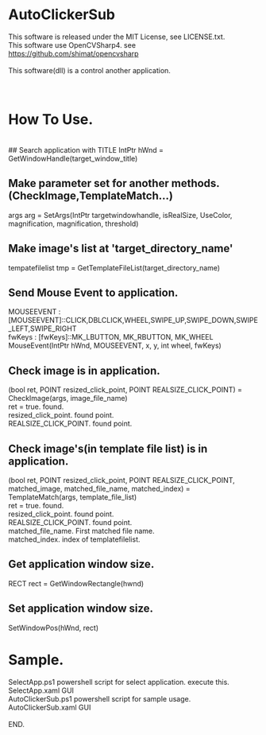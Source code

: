 # AutoClickerSub
This software is released under the MIT License, see LICENSE.txt.<br>
This software use OpenCVSharp4. see https://github.com/shimat/opencvsharp
<br><br>
This software(dll) is a control another application.<br>
<br><br>
# How To Use.
<br>
## Search application with TITLE
IntPtr hWnd = GetWindowHandle(target_window_title)

## Make parameter set for another methods.(CheckImage,TemplateMatch...)
args arg = SetArgs(IntPtr targetwindowhandle, isRealSize, UseColor, magnification, magnification, threshold)

## Make image's list at  'target_directory_name'
tempatefilelist tmp =  GetTemplateFileList(target_directory_name)

## Send Mouse Event to application.
MOUSEEVENT : [MOUSEEVENT]::CLICK,DBLCLICK,WHEEL,SWIPE_UP,SWIPE_DOWN,SWIPE_LEFT,SWIPE_RIGHT<br>
fwKeys : [fwKeys]::MK_LBUTTON, MK_RBUTTON, MK_WHEEL<br>
MouseEvent(IntPtr hWnd, MOUSEEVENT, x, y, int wheel, fwKeys)<br>

## Check image is in application.
(bool ret, POINT resized_click_point, POINT REALSIZE_CLICK_POINT) =	CheckImage(args, image_file_name)<br>
ret = true. found.<br>
resized_click_point. found point.<br>
REALSIZE_CLICK_POINT. found point.<br>

## Check image's(in template file list) is in application.
(bool ret, POINT resized_click_point, POINT REALSIZE_CLICK_POINT, matched_image, matched_file_name, matched_index) = TemplateMatch(args, template_file_list)<br>
ret = true. found.<br>
resized_click_point. found point.<br>
REALSIZE_CLICK_POINT. found point.<br>
matched_file_name. First matched file name.<br>
matched_index. index of templatefilelist.<br>

## Get application window size.
RECT rect =	GetWindowRectangle(hwnd)<br>

## Set application window size.
SetWindowPos(hWnd, rect)<br>

# Sample.
SelectApp.ps1  powershell script for select application. execute this.<br>
SelectApp.xaml GUI<br>
AutoClickerSub.ps1 powershell script for sample usage.<br>
AutoClickerSub.xaml GUI<br>
<br>
END.
